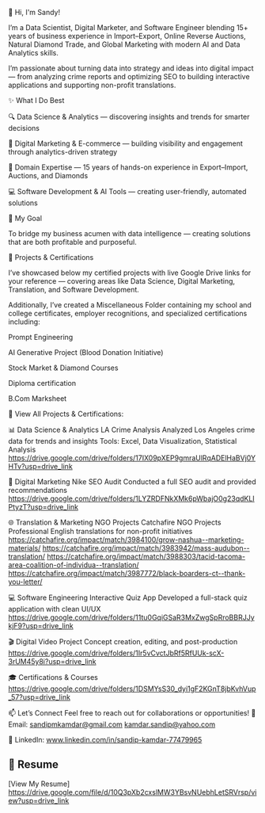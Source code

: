 👋 Hi, I'm Sandy!

I’m a Data Scientist, Digital Marketer, and Software Engineer blending 15+ years of business experience in Import–Export, Online Reverse Auctions, Natural Diamond Trade, and Global Marketing with modern AI and Data Analytics skills.

I’m passionate about turning data into strategy and ideas into digital impact — from analyzing crime reports and optimizing SEO to building interactive applications and supporting non-profit translations.

✨ What I Do Best

🔍 Data Science & Analytics — discovering insights and trends for smarter decisions

🚀 Digital Marketing & E-commerce — building visibility and engagement through analytics-driven strategy

💎 Domain Expertise — 15 years of hands-on experience in Export–Import, Auctions, and Diamonds

💻 Software Development & AI Tools — creating user-friendly, automated solutions

🎯 My Goal

To bridge my business acumen with data intelligence — creating solutions that are both profitable and purposeful.

📂 Projects & Certifications

I’ve showcased below my certified projects with live Google Drive links for your reference — covering areas like Data Science, Digital Marketing, Translation, and Software Development.

Additionally, I’ve created a Miscellaneous Folder containing my school and college certificates, employer recognitions, and specialized certifications including:

Prompt Engineering

AI Generative Project (Blood Donation Initiative)

Stock Market & Diamond Courses

Diploma certification

B.Com Marksheet

🔗 View All Projects & Certifications:

📊 Data Science & Analytics
LA Crime Analysis
Analyzed Los Angeles crime data for trends and insights
Tools: Excel, Data Visualization, Statistical Analysis
https://drive.google.com/drive/folders/17IX09pXEP9gmraUlRqADElHaBVj0YHTv?usp=drive_link

🎯 Digital Marketing
Nike SEO Audit
Conducted a full SEO audit and provided recommendations
https://drive.google.com/drive/folders/1LYZRDFNkXMk6pWbajO0g23qdKLIPtyzT?usp=drive_link

🌐 Translation & Marketing NGO Projects
Catchafire NGO Projects
Professional English translations for non-profit initiatives
https://catchafire.org/impact/match/3984100/grow-nashua--marketing-materials/
https://catchafire.org/impact/match/3983942/mass-audubon--translation/
https://catchafire.org/impact/match/3988303/tacid-tacoma-area-coalition-of-individua--translation/
https://catchafire.org/impact/match/3987772/black-boarders-ct--thank-you-letter/

💻 Software Engineering
Interactive Quiz App
Developed a full-stack quiz application with clean UI/UX
https://drive.google.com/drive/folders/11tu0GqiGSaR3MxZwgSpRroBBRJJykjF9?usp=drive_link

🎬 Digital Video Project
Concept creation, editing, and post-production
https://drive.google.com/drive/folders/1Ir5vCvctJbRf5RfUUk-scX-3rUM45y8i?usp=drive_link

🎓 Certifications & Courses
https://drive.google.com/drive/folders/1DSMYsS30_dyi1gF2KGnT8jbKvhVup_57?usp=drive_link

📫 Let’s Connect
Feel free to reach out for collaborations or opportunities!
📧 Email: sandipmkamdar@gmail.com
   kamdar.sandip@yahoo.com

💼 LinkedIn: www.linkedin.com/in/sandip-kamdar-77479965

## 📄 Resume
[View My Resume]
https://drive.google.com/file/d/10Q3pXb2cxslMW3YBsvNUebhLetSRVrsp/view?usp=drive_link
